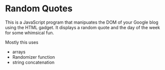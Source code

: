 # Random Quotes

This is a JavaScript program that manipuates the DOM of your Google blog using the HTML gadget. It displays a random quote and the day of the week for some whimsical fun.

Mostly this uses

- arrays
- Randomizer function
- string concatenation
